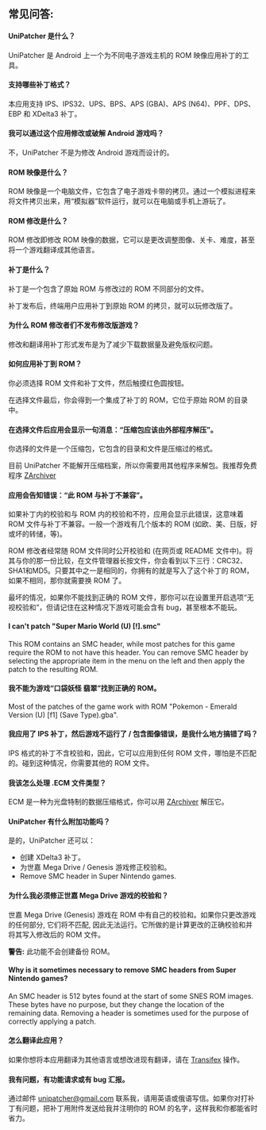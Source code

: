 ## 常见问答:

#### UniPatcher 是什么？

UniPatcher 是 Android 上一个为不同电子游戏主机的 ROM 映像应用补丁的工具。

#### 支持哪些补丁格式？

本应用支持 IPS、IPS32、UPS、BPS、APS (GBA)、APS (N64)、PPF、DPS、EBP 和 XDelta3 补丁。

#### 我可以通过这个应用修改或破解 Android 游戏吗？

不，UniPatcher 不是为修改 Android 游戏而设计的。

#### ROM 映像是什么？

ROM 映像是一个电脑文件，它包含了电子游戏卡带的拷贝。通过一个模拟进程来将文件拷贝出来，用“模拟器”软件运行，就可以在电脑或手机上游玩了。

#### ROM 修改是什么？

ROM 修改即修改 ROM 映像的数据，它可以是更改调整图像、关卡、难度，甚至将一个游戏翻译成其他语言。

#### 补丁是什么？

补丁是一个包含了原始 ROM 与修改过的 ROM 不同部分的文件。

补丁发布后，终端用户应用补丁到原始 ROM 的拷贝，就可以玩修改版了。

#### 为什么 ROM 修改者们不发布修改版游戏？

修改和翻译用补丁形式发布是为了减少下载数据量及避免版权问题。

#### 如何应用补丁到 ROM？

你必须选择 ROM 文件和补丁文件，然后触摸红色圆按钮。

在选择文件最后，你会得到一个集成了补丁的 ROM，它位于原始 ROM 的目录中。

#### 在选择文件后应用会显示一句消息：“压缩包应该由外部程序解压”。

你选择的文件是一个压缩包，它包含的目录和文件是压缩过的格式。

目前 UniPatcher 不能解开压缩档案，所以你需要用其他程序来解包。我推荐免费程序 [ZArchiver](https://play.google.com/store/apps/details?id=ru.zdevs.zarchiver)

#### 应用会告知错误：“此 ROM 与补丁不兼容”。

如果补丁内的校验和与 ROM 内的校验和不符，应用会显示此错误，这意味着 ROM 文件与补丁不兼容。一般一个游戏有几个版本的 ROM (如欧、美、日版，好或坏的转储，等)。

ROM 修改者经常随 ROM 文件同时公开校验和 (在网页或 README 文件中)。将其与你的那一份比较，在文件管理器长按文件，你会看到以下三行：CRC32、SHA1和MD5。只要其中之一是相同的，你拥有的就是写入了这个补丁的 ROM，如果不相同，那你就需要换 ROM 了。

最坏的情况，如果你不能找到正确的 ROM 文件，那你可以在设置里开启选项“无视校验和”，但请记住在这种情况下游戏可能会含有 bug，甚至根本不能玩。

#### I can't patch "Super Mario World (U) [!].smc"

This ROM contains an SMC header, while most patches for this game require the ROM to not have this header. You can remove SMC header by selecting the appropriate item in the menu on the left and then apply the patch to the resulting ROM.

#### 我不能为游戏“口袋妖怪 翡翠”找到正确的 ROM。

Most of the patches of the game work with ROM "Pokemon - Emerald Version (U) \[f1\] (Save Type).gba".

#### 我应用了 IPS 补丁，然后游戏不运行了 / 包含图像错误，是我什么地方搞错了吗？

IPS 格式的补丁不含校验和，因此，它可以应用到任何 ROM 文件，哪怕是不匹配的。碰到这种情况，你需要其他的 ROM 文件。

#### 我该怎么处理 .ECM 文件类型？

ECM 是一种为光盘特制的数据压缩格式，你可以用 [ZArchiver](https://play.google.com/store/apps/details?id=ru.zdevs.zarchiver) 解压它。

#### UniPatcher 有什么附加功能吗？

是的，UniPatcher 还可以：

- 创建 XDelta3 补丁。
- 为世嘉 Mega Drive / Genesis 游戏修正校验和。
- Remove SMC header in Super Nintendo games.

#### 为什么我必须修正世嘉 Mega Drive 游戏的校验和？

世嘉 Mega Drive (Genesis) 游戏在 ROM 中有自己的校验和。如果你只更改游戏的任何部分, 它们将不匹配, 因此无法运行。它所做的是计算更改的正确校验和并将其写入修改后的 ROM 文件。

**警告:** 此功能不会创建备份 ROM。

#### Why is it sometimes necessary to remove SMC headers from Super Nintendo games?

An SMC header is 512 bytes found at the start of some SNES ROM images. These bytes have no purpose, but they change the location of the remaining data. Removing a header is sometimes used for the purpose of correctly applying a patch.

#### 怎么翻译此应用？

如果你想将本应用翻译为其他语言或想改进现有翻译，请在 [Transifex](https://www.transifex.com/unipatcher/unipatcher/dashboard/) 操作。

#### 我有问题，有功能请求或有 bug 汇报。

通过邮件 <unipatcher@gmail.com> 联系我，请用英语或俄语写信。如果你对打补丁有问题，把补丁用附件发送给我并注明你的 ROM 的名字，这样我和你都能省时省力。